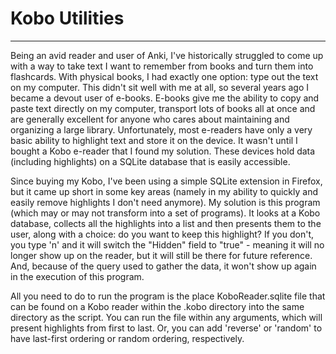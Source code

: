 # Kobo Utilities
---

Being an avid reader and user of Anki, I've historically struggled to come up with a way to take text I want to remember from books and turn them into flashcards.
With physical books, I had exactly one option: type out the text on my computer. This didn't sit well with me at all, so several years ago I became a devout user of e-books.
E-books give me the ability to copy and paste text directly on my computer, transport lots of books all at once and are generally excellent for anyone who cares about maintaining
and organizing a large library. Unfortunately, most e-readers have only a very basic ability to highlight text and store it on the device. It wasn't until I bought a Kobo
e-reader that I found my solution. These devices hold data (including highlights) on a SQLite database that is easily accessible.

Since buying my Kobo, I've been using a simple SQLite extension in Firefox, but it came up short in some key areas (namely in my ability to quickly and easily remove highlights I don't need anymore).
My solution is this program (which may or may not transform into a set of programs). It looks at a Kobo database, collects all the highlights into a list and then presents them to the user,
along with a choice: do you want to keep this highlight? If you don't, you type 'n' and it will switch the "Hidden" field to "true" - meaning it will no longer show up on the reader, but it will still be there
for future reference. And, because of the query used to gather the data, it won't show up again in the execution of this program.

All you need to do to run the program is the place KoboReader.sqlite file that can be found on a Kobo reader within the .kobo directory into the same directory as the script. You can run the file within any arguments,
which will present highlights from first to last. Or, you can add 'reverse' or 'random' to have last-first ordering or random ordering, respectively.
 
